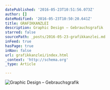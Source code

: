```yaml
---
datePublished: '2016-05-23T10:51:56.073Z'
author: []
dateModified: '2016-05-23T10:50:20.641Z'
title: GRAFIKKANZLEI
description: Graphic Design – Gebrauchsgrafik
starred: false
sourcePath: _posts/2016-05-23-grafikkanzlei.md
inFeed: true
hasPage: true
inNav: false
url: grafikkanzlei/index.html
_context: 'http://schema.org'
_type: Article

---
```

![Graphic Design – Gebrauchsgrafik](https://the-grid-user-content.s3-us-west-2.amazonaws.com/09b2ddf6-6651-4de1-a808-238655274d82.jpg)